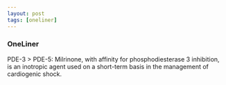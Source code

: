 ```yaml
---
layout: post
tags: [oneliner]
---
```



### OneLiner

PDE-3 > PDE-5: Milrinone, with affinity for phosphodiesterase 3 inhibition, is an inotropic agent used on a short-term basis in the management of cardiogenic shock.
